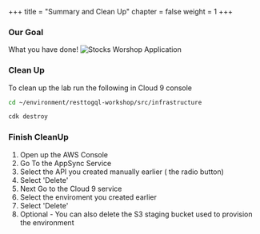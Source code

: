 +++
title = "Summary and Clean Up"
chapter = false
weight = 1
+++

### Our Goal

What you have done!
![Stocks Worshop Application](/images/architecture/Arch5.png)

### Clean Up

To clean up the lab run the following in Cloud 9 console

```bash
cd ~/environment/resttogql-workshop/src/infrastructure

cdk destroy
```

### Finish CleanUp

1. Open up the AWS Console
2. Go To the AppSync Service
3. Select the API you created manually earlier ( the radio button)
4. Select 'Delete'
5. Next Go to the Cloud 9 service
6. Select the enviroment you created earlier
7. Select 'Delete'
8. Optional - You can also delete the S3 staging bucket used to provision the environment


